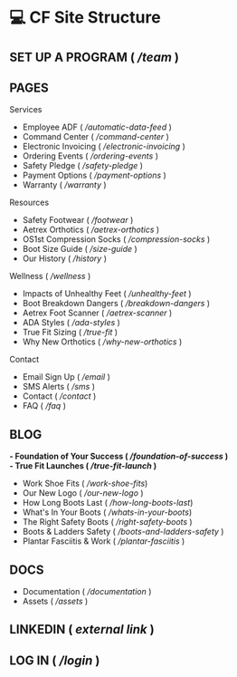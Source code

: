 #  💻 **CF Site Structure**

## **SET UP A PROGRAM** ( */team* )

## **PAGES**
Services
- Employee ADF ( */automatic-data-feed* )
- Command Center ( */command-center* )
- Electronic Invoicing ( */electronic-invoicing* )
- Ordering Events ( */ordering-events* )
- Safety Pledge ( */safety-pledge* )
- Payment Options ( */payment-options* )
- Warranty ( */warranty* )

Resources
- Safety Footwear ( */footwear* )
- Aetrex Orthotics ( */aetrex-orthotics* )
- OS1st Compression Socks ( */compression-socks* )
- Boot Size Guide ( */size-guide* )
- Our History ( */history* )


Wellness ( */wellness* )
- Impacts of Unhealthy Feet ( */unhealthy-feet* )
- Boot Breakdown Dangers ( */breakdown-dangers* )
- Aetrex Foot Scanner ( */aetrex-scanner* )
- ADA Styles ( */ada-styles* )
- True Fit Sizing ( */true-fit* )
- Why New Orthotics ( */why-new-orthotics* )

Contact
- Email Sign Up ( */email* )
- SMS Alerts ( */sms* )
- Contact ( */contact* )
- FAQ ( */faq* )

## **BLOG**
**- Foundation of Your Success ( */foundation-of-success* )**  
**- True Fit Launches ( */true-fit-launch* )**
- Work Shoe Fits ( */work-shoe-fits*)
- Our New Logo ( */our-new-logo* )
- How Long Boots Last ( */how-long-boots-last*)
- What's In Your Boots ( */whats-in-your-boots*)
- The Right Safety Boots ( */right-safety-boots* )
- Boots & Ladders Safety ( */boots-and-ladders-safety* )
- Plantar Fasciitis & Work ( */plantar-fasciitis* )


## **DOCS**
- Documentation ( */documentation* )  
- Assets ( */assets* )

## **LINKEDIN** ( *external link* )

## **LOG IN** ( */login* )